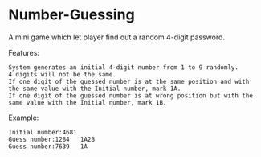 # Number-Guessing
A mini game which let player find out a random 4-digit password.

Features:

	System generates an initial 4-digit number from 1 to 9 randomly.
	4 digits will not be the same.
	If one digit of the guessed number is at the same position and with the same value with the Initial number, mark 1A.
	If one digit of the guessed number is at wrong position but with the same value with the Initial number, mark 1B.

Example:

	Initial number:4681
	Guess number:1284   1A2B
	Guess number:7639   1A

